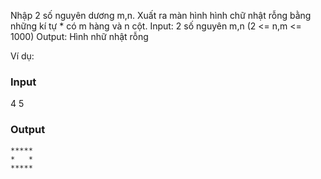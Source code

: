 Nhập 2 số nguyên dương m,n. Xuất ra màn hình hình chữ nhật rỗng bằng những kí tự * có m hàng và n cột.
Input: 2 số nguyên m,n (2 <= n,m <= 1000)
Output: Hình nhữ nhật rỗng

Ví dụ:
### Input
4 5
### Output
```
*****
*   *
*****
```
